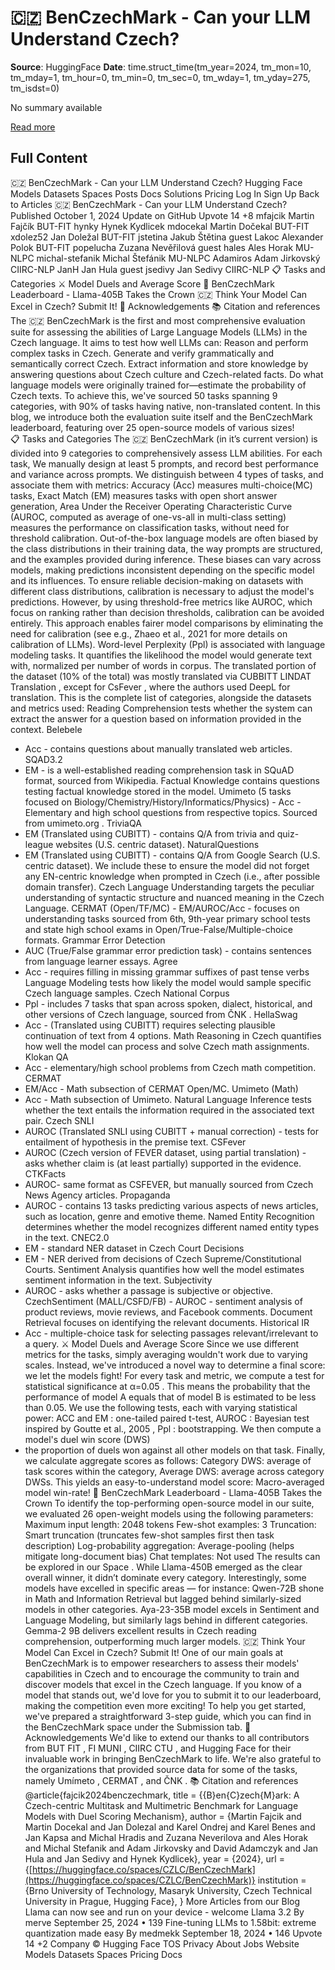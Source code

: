 # 🇨🇿 BenCzechMark - Can your LLM Understand Czech?

**Source**: HuggingFace
**Date**: time.struct_time(tm_year=2024, tm_mon=10, tm_mday=1, tm_hour=0, tm_min=0, tm_sec=0, tm_wday=1, tm_yday=275, tm_isdst=0)

No summary available

[Read more](https://huggingface.co/blog/benczechmark)


## Full Content

🇨🇿 BenCzechMark - Can your LLM Understand Czech?
Hugging Face
Models
Datasets
Spaces
Posts
Docs
Solutions
Pricing
Log In
Sign Up
Back to Articles
🇨🇿 BenCzechMark - Can your LLM Understand Czech?
Published
October 1, 2024
Update on GitHub
Upvote
14
+8
mfajcik
Martin Fajčík
BUT-FIT
hynky
Hynek Kydlicek
mdocekal
Martin Dočekal
BUT-FIT
xdolez52
Jan Doležal
BUT-FIT
jstetina
Jakub Štětina
guest
Lakoc
Alexander Polok
BUT-FIT
popelucha
Zuzana Nevěřilová
guest
hales
Ales Horak
MU-NLPC
michal-stefanik
Michal Štefánik
MU-NLPC
Adamiros
Adam Jirkovský
CIIRC-NLP
JanH
Jan Hula
guest
jsedivy
Jan Sedivy
CIIRC-NLP
📋 Tasks and Categories
⚔️ Model Duels and Average Score
👑 BenCzechMark Leaderboard - Llama-405B Takes the Crown
🇨🇿 Think Your Model Can Excel in Czech? Submit It!
🌟 Acknowledgements
📚 Citation and references
The 🇨🇿 BenCzechMark is the first and most comprehensive evaluation suite for assessing the abilities of Large Language Models (LLMs) in the Czech language. It aims to test how well LLMs can:
Reason and perform complex tasks in Czech.
Generate and verify grammatically and semantically correct Czech.
Extract information and store knowledge by answering questions about Czech culture and Czech-related facts.
Do what language models were originally trained for—estimate the probability of Czech texts.
To achieve this, we've sourced
50
tasks spanning
9
categories, with 90% of tasks having native, non-translated content.
In this blog, we introduce both the evaluation suite itself and the BenCzechMark leaderboard, featuring over
25
open-source models of various sizes!
📋 Tasks and Categories
The 🇨🇿 BenCzechMark (in it’s current version) is divided into
9
categories to comprehensively assess LLM abilities. For each task,
We manually design at least 5 prompts, and record best performance and variance across prompts.
We distinguish between 4 types of tasks, and associate them with metrics:
Accuracy
(Acc) measures multi-choice(MC) tasks,
Exact Match
(EM) measures tasks with open short answer generation,
Area Under the Receiver Operating Characteristic Curve
(AUROC, computed as average of one-vs-all in multi-class setting) measures the performance on classification tasks, without need for threshold calibration.
Out-of-the-box language models are often biased by the class distributions in their training data, the way prompts are structured, and the examples provided during inference. These biases can vary across models, making predictions inconsistent depending on the specific model and its influences. To ensure reliable decision-making on datasets with different class distributions, calibration is necessary to adjust the model's predictions. However, by using threshold-free metrics like AUROC, which focus on ranking rather than decision thresholds, calibration can be avoided entirely. This approach enables fairer model comparisons by eliminating the need for calibration (see e.g.,
Zhaeo et al., 2021
for more details on calibration of LLMs).
Word-level Perplexity
(Ppl) is associated with language modeling tasks. It quantifies the likelihood the model would generate text with, normalized per number of words in corpus.
The translated portion of the dataset (10% of the total) was mostly translated via CUBBITT
LINDAT Translation
, except for
CsFever
, where the authors used
DeepL
for translation.
This is the complete list of categories, alongside the datasets and metrics used:
Reading Comprehension
tests whether the system can extract the answer for a question based on information provided in the context.
Belebele
- Acc - contains questions about manually translated web articles.
SQAD3.2
- EM -  is a well-established reading comprehension task in SQuAD format, sourced from Wikipedia.
Factual Knowledge
contains questions testing factual knowledge stored in the model.
Umimeto
(5 tasks focused on Biology/Chemistry/History/Informatics/Physics) - Acc - Elementary and high school questions from respective topics. Sourced from
umimeto.org
.
TriviaQA
- EM (Translated using CUBITT) - contains Q/A from trivia and quiz-league websites (U.S. centric dataset).
NaturalQuestions
- EM (Translated using CUBITT) -  contains Q/A from Google Search (U.S. centric dataset). We include these to ensure the model did not forget any EN-centric knowledge when prompted in Czech (i.e., after possible domain transfer).
Czech Language Understanding
targets the peculiar understanding of syntactic structure and nuanced meaning in the Czech Language.
CERMAT
(Open/TF/MC) - EM/AUROC/Acc  - focuses on understanding tasks sourced from 6th, 9th-year primary school tests and state high school exams in Open/True-False/Multiple-choice formats.
Grammar Error Detection
- AUC (True/False grammar error prediction task) - contains sentences from language learner essays.
Agree
- Acc - requires filling in missing grammar suffixes of past tense verbs
Language Modeling
tests how likely the model would sample specific Czech language samples.
Czech National Corpus
- Ppl - includes 7 tasks that span across spoken, dialect, historical, and other versions of Czech language, sourced from
ČNK
.
HellaSwag
- Acc - (Translated using CUBITT) requires selecting plausible continuation of text from 4 options.
Math Reasoning in Czech
quantifies how well the model can process and solve Czech math assignments.
Klokan QA
- Acc - elementary/high school problems from Czech math competition.
CERMAT
- EM/Acc - Math subsection of CERMAT Open/MC.
Umimeto (Math)
- Acc - Math subsection of Umimeto.
Natural Language Inference
tests whether the text entails the information required in the associated text pair.
Czech SNLI
- AUROC (Translated SNLI using CUBITT + manual correction) - tests for entailment of hypothesis in the premise text.
CSFever
- AUROC (Czech version of FEVER dataset, using partial translation) - asks whether claim is (at least partially) supported in the evidence.
CTKFacts
- AUROC- same format as CSFEVER, but manually sourced from Czech News Agency articles.
Propaganda
- AUROC - contains 13 tasks predicting various aspects of news articles, such as location, genre  and emotive theme.
Named Entity Recognition
determines whether the model recognizes different named entity types in the text.
CNEC2.0
- EM - standard NER dataset in Czech
Court Decisions
- EM - NER derived from decisions of Czech Supreme/Constitutional Courts.
Sentiment Analysis
quantifies how well the model estimates sentiment information in the text.
Subjectivity
- AUROC - asks whether a passage is subjective or objective.
CzechSentiment
(MALL/CSFD/FB) - AUROC - sentiment analysis of product reviews, movie reviews, and Facebook comments.
Document Retrieval
focuses on identifying the relevant documents.
Historical IR
- Acc - multiple-choice task for selecting passages relevant/irrelevant to a query.
⚔️ Model Duels and Average Score
Since we use different metrics for the tasks, simply averaging wouldn't work due to varying scales. Instead, we've introduced a novel way to determine a final score: we let the models fight!
For every task and metric, we compute a test for statistical significance at
α=0.05
. This means the probability that the performance of model A equals that of model B is estimated to be less than 0.05. We use the following tests, each with varying statistical power:
ACC and EM
: one-tailed paired t-test,
AUROC
: Bayesian test inspired by
Goutte et al., 2005
,
Ppl
: bootstrapping.
We then compute a model's
duel win score (DWS)
- the proportion of duels won against all other models on that task. Finally, we calculate aggregate scores as follows:
Category DWS: average of task scores within the category,
Average DWS: average across category DWSs.
This yields an easy-to-understand model score:
Macro-averaged model win-rate!
👑 BenCzechMark Leaderboard - Llama-405B Takes the Crown
To identify the top-performing open-source model in our suite, we evaluated
26 open-weight
models using the following parameters:
Maximum input length: 2048 tokens
Few-shot examples: 3
Truncation: Smart truncation (truncates few-shot samples first then task description)
Log-probability aggregation: Average-pooling (helps mitigate long-document bias)
Chat templates: Not used
The results can be explored in our
Space
. While Llama-450B emerged as the clear overall winner, it didn’t dominate every category. Interestingly, some models have excelled in specific areas — for instance:
Qwen-72B
shone in Math and Information Retrieval but lagged behind similarly-sized models in other categories.
Aya-23-35B
model excels in Sentiment and Language Modeling, but similarly lags behind in different categories.
Gemma-2 9B
delivers excellent results in Czech reading comprehension, outperforming much larger models.
🇨🇿 Think Your Model Can Excel in Czech? Submit It!
One of our main goals at
BenCzechMark
is to empower researchers to assess their models' capabilities in Czech and to encourage the community to train and discover models that excel in the Czech language.
If you know of a model that stands out, we'd love for you to
submit
it to our leaderboard, making the competition even more exciting!
To help you get started, we've prepared a straightforward 3-step guide, which you can find in the BenCzechMark space under the
Submission
tab.
🌟 Acknowledgements
We'd like to extend our thanks to all contributors from
BUT
FIT
,
FI
MUNI
,
CIIRC
CTU
, and
Hugging
Face
for their invaluable work in bringing BenCzechMark to life.
We're also grateful to the organizations that provided source data for some of the tasks, namely
Umímeto
,
CERMAT
, and
ČNK
.
📚 Citation and references
@article{fajcik2024benczechmark,
title = {{B}en{C}zech{M}ark: A Czech-centric Multitask and Multimetric Benchmark for Language Models with Duel Scoring Mechanism},
author = {Martin Fajcik and Martin Docekal and Jan Dolezal and Karel Ondrej and Karel Benes and Jan Kapsa and Michal Hradis and Zuzana Neverilova and Ales Horak and Michal Stefanik and Adam Jirkovsky and David Adamczyk and Jan Hula and Jan Sedivy and Hynek Kydlicek},
year = {2024},
url = {[https://huggingface.co/spaces/CZLC/BenCzechMark](https://huggingface.co/spaces/CZLC/BenCzechMark)}
institution = {Brno University of Technology, Masaryk University, Czech Technical University in Prague, Hugging Face},
}
More Articles from our Blog
Llama can now see and run on your device - welcome Llama 3.2
By
merve
September 25, 2024
•
139
Fine-tuning LLMs to 1.58bit: extreme quantization made easy
By
medmekk
September 18, 2024
•
146
Upvote
14
+2
Company
© Hugging Face
TOS
Privacy
About
Jobs
Website
Models
Datasets
Spaces
Pricing
Docs